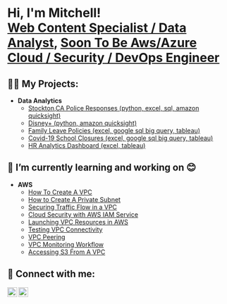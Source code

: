 <h1>Hi, I'm Mitchell! <br/><a href="https://github.com/MrMitchellMoore">Web Content Specialist / Data Analyst</a>, <a href="https://www.linkedin.com/in/mitchellmoorejr/">Soon To Be Aws/Azure Cloud / Security / DevOps Engineer</a></h1>

<h2>👨‍💻 My Projects:</h2>

- <b>Data Analytics</b>
  - [Stockton,CA Police Responses (python, excel, sql, amazon quicksight)](https://github.com/MrMitchellMoore/python-stockton-pd-responses)
  - [Disney+ (python, amazon quicksight)](https://github.com/MrMitchellMoore/disney-plus-analytics)
  - [Family Leave Policies (excel, google sql big query, tableau)](https://github.com/MrMitchellMoore/Leave_Policies)
  - [Covid-19 School Closures (excel, google sql big query, tableau)](https://github.com/MrMitchellMoore/School_Closures_During_Covid-19)
  - [HR Analytics Dashboard (excel, tableau)](https://github.com/MrMitchellMoore/HR-Analytics-Dashboard)

<h2>🌱  I’m currently learning and working on 😊</h2>

- <b>AWS</b>
  - [How To Create A VPC](https://mmoorewebdev.com/making-our-first-vpc-on-aws/)
  - [How to Create A Private Subnet](https://mmoorewebdev.com/how-to-create-our-first-private-subnet/)
  - [Securing Traffic Flow in a VPC](https://mmoorewebdev.com/aws-vpc-traffic-flow-security/)
  - [Cloud Security with AWS IAM Service](https://mmoorewebdev.com/cloud-security-with-aws-iam/)
  - [Launching VPC Resources in AWS](https://mmoorewebdev.com/launching-vpc-resources-in-aws/)
  - [Testing VPC Connectivity](https://mmoorewebdev.com/how-to-securely-test-your-vpc-connectivity/)
  - [VPC Peering](https://mmoorewebdev.com/the-basics-of-quick-and-secure-peering/)
  - [VPC Monitoring Workflow](https://mmoorewebdev.com/how-to-effectively-build-a-vpc-monitoring-workflow/)
  - [Accessing S3 From A VPC](https://mmoorewebdev.com/how-to-securely-access-s3-from-a-vpc/)

<h2> 🤳 Connect with me:</h2>

[<img align="left" alt="MitchellMoore | LinkedIn" width="22px" src="https://cdn.jsdelivr.net/npm/simple-icons@v3/icons/linkedin.svg" />][linkedin]
[<img align="left" alt="MitchellMoore | LinkedIn" width="22px" src="https://cdn.jsdelivr.net/npm/simple-icons@v3/icons/wordpress.svg" color="#21759B" />][mywebsite]

[mywebsite]: https://mmoorewebdev.com
[linkedin]: https://linkedin.com/in/mitchellmoorejr

<!--
**MrMitchellMoore/MrMitchellMoore** is a ✨ _special_ ✨ repository because its `README.md` (this file) appears on your GitHub profile.

Here are some ideas to get you started:

- 🔭 I’m currently working on ...
- 🌱 I’m currently learning ...
- 👯 I’m looking to collaborate on ...
- 🤔 I’m looking for help with ...
- 💬 Ask me about ...
- 📫 How to reach me: ...
- 😄 Pronouns: ...
- ⚡ Fun fact: ...
-->
